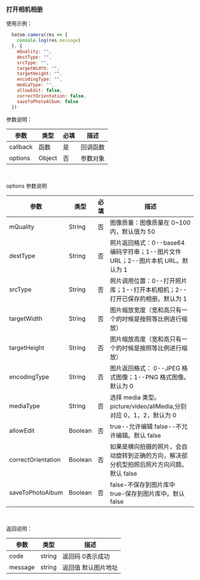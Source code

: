 

### 打开相机相册

  使用示例：

  ```javascript
    hatom.camera(res => {
      console.log(res.message)
    }, {
      mQuality: "", 
      destType: "",
      srcType: "",
      targetWidth: "",
      targetHeight: "",
      encodingType: "",
      mediaType: "",
      allowEdit: false,
      correctOrientation: false,
      saveToPhotoAlbum: false
    })

  ```

  参数说明：

  | 参数               | 类型  | 必填 | 描述                                                                           |
  | ------------------ | ------ | -------- | ------------------------------------------------------------------------------ |
  | callback           | 函数  | 是 | 回调函数                                                                       |
  | options           | Object | 否 |  参数对象                                |

&nbsp;

  options 参数说明

  | 参数               | 类型  | 必填 | 描述                                                                           |
  | ------------------ | ------ | -------- | ------------------------------------------------------------------------------ |
  | mQuality           | String | 否 | 图像质量：图像质量在 0~100 内，默认值为 50                                     |
  | destType           | String | 否  | 照片返回格式：0--base64 编码字符串；1--图片文件 URL；2--图片本机 URL。默认为 1 |
  | srcType            | String | 否 | 照片调用位置：0--打开照片库；1--打开本机相机；2--打开已保存的相册。默认为 1    |
  | targetWidth        | String | 否 | 图片缩放宽度（宽和高只有一个的时候是按照等比例进行缩放）                                                                   |
  | targetHeight       | String | 否 | 图片缩放高度（宽和高只有一个的时候是按照等比例进行缩放）                                                                   |
  | encodingType       | String | 否 | 图片返回格式： 0--JPEG 格式图像；1--PNG 格式图像。默认为 0                     |
  | mediaType          | String | 否 | 选择 media 类型。picture/video/allMedia,分别对应 0，1，2，默认为 0             |
  | allowEdit          | Boolean   | 否 | true--允许编辑 false--不允许编辑。默认 false                                   |
  | correctOrientation | Boolean   | 否 | 如果是横向拍摄的照片，会自动旋转到正确的方向，解决部分机型拍照后照片方向问题。默认 false                      |
  | saveToPhotoAlbum   | Boolean  | 否  | false-不保存到图片库中 true-保存到图片库中。默认 false 

  &nbsp;

  返回说明：

  | 参数 | 类型   | 描述                               |
  | ----- | ------ | ---------------------------------- |
  | code  | string | 返回码  0表示成功 |
  | message  | string | 返回值  默认图片地址 |


  &nbsp;